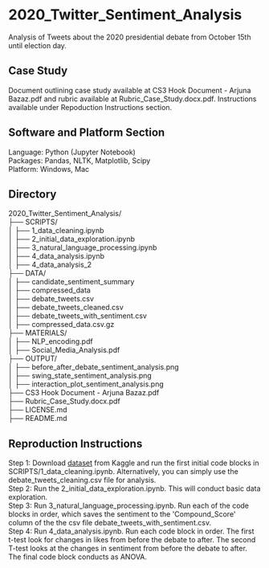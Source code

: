 # 2020_Twitter_Sentiment_Analysis

Analysis of Tweets about the 2020 presidential debate from October 15th until election day.

## Case Study
Document outlining case study available at CS3 Hook Document - Arjuna Bazaz.pdf and rubric available at Rubric_Case_Study.docx.pdf. Instructions available under Repoduction Instructions section.

## Software and Platform Section
Language: Python (Jupyter Notebook) <br>
Packages: Pandas, NLTK, Matplotlib, Scipy <br>
Platform: Windows, Mac <br>

## Directory
2020_Twitter_Sentiment_Analysis/ <br>
├── SCRIPTS/ <br>
│   ├── 1_data_cleaning.ipynb <br>
│   ├── 2_initial_data_exploration.ipynb <br>
│   ├── 3_natural_language_processing.ipynb <br>
│   ├── 4_data_analysis.ipynb <br>
│   ├── 4_data_analysis_2 <br>
├── DATA/ <br>
│   ├── candidate_sentiment_summary <br>
│   ├── compressed_data <br>
│   ├── debate_tweets.csv <br>
│   ├── debate_tweets_cleaned.csv <br>
│   ├── debate_tweets_with_sentiment.csv <br>
│   ├── compressed_data.csv.gz <br>
├── MATERIALS/ <br>
│   ├── NLP_encoding.pdf <br>
│   ├── Social_Media_Analysis.pdf <br>
├── OUTPUT/ <br>
│   ├── before_after_debate_sentiment_analysis.png <br>
│   ├── swing_state_sentiment_analysis.png <br>
│   ├── interaction_plot_sentiment_analysis.png <br>
├── CS3 Hook Document - Arjuna Bazaz.pdf <br>
├── Rubric_Case_Study.docx.pdf <br>
├── LICENSE.md <br>
├── README.md <br>

## Reproduction Instructions

Step 1: Download [dataset]([url](https://www.kaggle.com/datasets/manchunhui/us-election-2020-tweets)) from Kaggle and run the first initial code blocks in SCRIPTS/1_data_cleaning.ipynb. Alternatively, you can simply use the debate_tweets_cleaning.csv file for analysis. <br>
Step 2: Run the 2_initial_data_exploration.ipynb. This will conduct basic data exploration. <br>
Step 3: Run 3_natural_language_processing.ipynb. Run each of the code blocks in order, which saves the sentiment to the 'Compound_Score' column of the the csv file debate_tweets_with_sentiment.csv. <br>
Step 4: Run 4_data_analysis.ipynb. Run each code block in order. The first t-test look for changes in likes from before the debate to after. The second T-test looks at the changes in sentiment from before the debate to after. The final code block conducts as ANOVA. <br>

